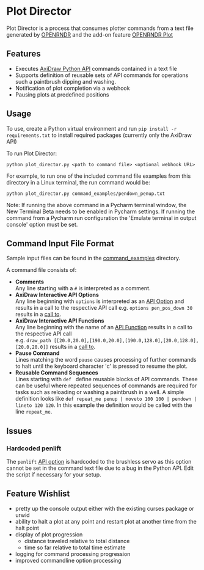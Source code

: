 # Plot Director

Plot Director is a process that consumes plotter commands from a text file generated by 
[OPENRNDR](https://github.com/openrndr/openrndr) and the add-on feature 
[OPENRNDR Plot](https://github.com/nfletton/openrndr-plot)

## Features
- Executes [AxiDraw Python API](https://axidraw.com/doc/py_api/) commands contained in a text file
- Supports definition of reusable sets of API commands for operations such a paintbrush dipping and washing. 
- Notification of plot completion via a webhook
- Pausing plots at predefined positions

## Usage
To use, create a Python virtual environment and run `pip install -r requirements.txt` to install 
required packages (currently only the AxiDraw API)

To run Plot Director: 
```shell
python plot_director.py <path to command file> <optional webhook URL>
```

For example, to run one of the included command file examples from 
this directory in a Linux terminal, the run command would be:
```shell
python plot_director.py command_examples/pendown_penup.txt
```
Note: If running the above command in a Pycharm terminal window, the New Terminal Beta needs
to be enabled in Pycharm  settings. If running the command from a Pycharm run configuration
the 'Emulate terminal in output console' option must be set.

## Command Input File Format
Sample input files can be found in the [command_examples](command_examples) directory.

A command file consists of:
- **Comments**  
  Any line starting with a `#` is interpreted as a comment.
- **AxiDraw Interactive API Options**  
  Any line beginning with `options` is interpreted as an 
  [API Option](https://axidraw.com/doc/py_api/#setting-options) and 
  results in a call to the respective API call 
  e.g. `options pen_pos_down 30` results in a [call to](https://axidraw.com/doc/py_api/#pen_pos_down).
- **AxiDraw Interactive API Functions**  
  Any line beginning with the name of an 
  [API Function](https://axidraw.com/doc/py_api/#functions-interactive)
  results in a call to the respective API call  
  e.g. `draw_path [[20.0,20.0],[190.0,20.0],[190.0,128.0],[20.0,128.0],[20.0,20.0]]`
  results in a [call to](https://axidraw.com/doc/py_api/#draw_path).
- **Pause Command**  
  Lines matching the word `pause` causes processing of further commands to halt until the 
  keyboard character 'c' is pressed to resume the plot.
- **Reusable Command Sequences**  
  Lines starting with `def ` define reusable blocks of API commands. 
  These can be useful where repeated sequences of commands are required for 
  tasks such as reloading or washing a paintbrush in a well. A simple definition
  looks like `def repeat_me penup | moveto 100 100 | pendown | lineto 120 120`.
  In this example the definition would be called with the line `repeat_me`.
  

## Issues
### Hardcoded penlift
The `penlift` [API option](https://axidraw.com/doc/py_api/#penlift) is hardcoded to the brushless servo
as this option cannot be set in the command text file due to a bug in the Python API. Edit the script if
necessary for your setup.

## Feature Wishlist
- pretty up the console output either with the existing curses package or urwid
- ability to halt a plot at any point and restart plot at another time from the halt point
- display of plot progression
  - distance traveled relative to total distance
  - time so far relative to total time estimate
- logging for command processing progression
- improved commandline option processing
